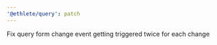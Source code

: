 ```yaml
---
'@ethlete/query': patch
---
```


Fix query form change event getting triggered twice for each change

